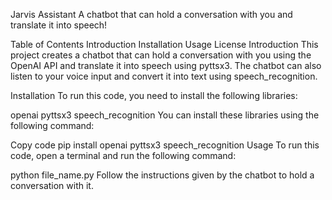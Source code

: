 Jarvis Assistant
A chatbot that can hold a conversation with you and translate it into speech!

   

Table of Contents
Introduction
Installation
Usage
License
Introduction
This project creates a chatbot that can hold a conversation with you using the OpenAI API and translate it into speech using pyttsx3. The chatbot can also listen to your voice input and convert it into text using speech_recognition.

Installation
To run this code, you need to install the following libraries:

openai
pyttsx3
speech_recognition
You can install these libraries using the following command:

Copy code
pip install openai pyttsx3 speech_recognition
Usage
To run this code, open a terminal and run the following command:

python file_name.py
Follow the instructions given by the chatbot to hold a conversation with it.
